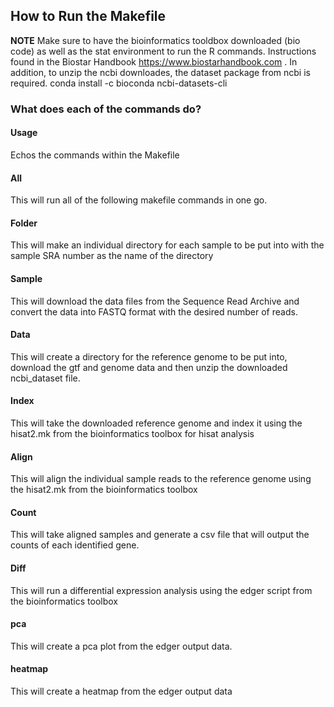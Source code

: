 ## How to Run the Makefile

**NOTE** Make sure to have the bioinformatics tooldbox downloaded (bio code) as well as the stat environment to run the R commands. Instructions found in the Biostar Handbook https://www.biostarhandbook.com . In addition, to unzip the ncbi downloades, the dataset package from ncbi is required. conda install -c bioconda ncbi-datasets-cli

### What does each of the commands do?

#### Usage

Echos the commands within the Makefile

#### All

This will run all of the following makefile commands in one go.

#### Folder

This will make an individual directory for each sample to be put into with the sample SRA number as the name of the directory

#### Sample

This will download the data files from the Sequence Read Archive and convert the data into FASTQ format with the desired number of reads. 

#### Data

This will create a directory for the reference genome to be put into, download the gtf and genome data and then unzip the downloaded ncbi_dataset file. 

#### Index 

This will take the downloaded reference genome and index it using the hisat2.mk from the bioinformatics toolbox for hisat analysis

#### Align

This will align the individual sample reads to the reference genome using the hisat2.mk from the bioinformatics toolbox

#### Count

This will take aligned samples and generate a csv file that will output the counts of each identified gene. 

#### Diff

This will run a differential expression analysis using the edger script from the bioinformatics toolbox

#### pca

This will create a pca plot from the edger output data. 

#### heatmap

This will create a heatmap from the edger output data
